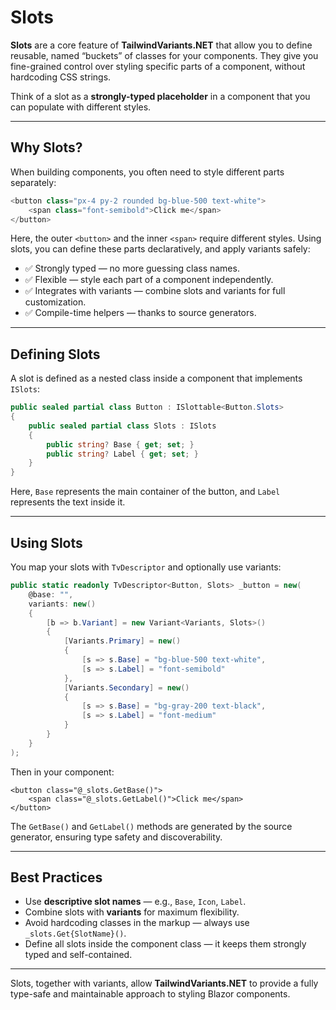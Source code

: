 # Slots

**Slots** are a core feature of **TailwindVariants.NET** that allow you to define reusable, named “buckets” of classes for your components. They give you fine-grained control over styling specific parts of a component, without hardcoding CSS strings.

Think of a slot as a **strongly-typed placeholder** in a component that you can populate with different styles.

---

## Why Slots?

When building components, you often need to style different parts separately:

```csharp
<button class="px-4 py-2 rounded bg-blue-500 text-white">
    <span class="font-semibold">Click me</span>
</button>
````

Here, the outer `<button>` and the inner `<span>` require different styles. Using slots, you can define these parts declaratively, and apply variants safely:

* ✅ Strongly typed — no more guessing class names.
* ✅ Flexible — style each part of a component independently.
* ✅ Integrates with variants — combine slots and variants for full customization.
* ✅ Compile-time helpers — thanks to source generators.

---

## Defining Slots

A slot is defined as a nested class inside a component that implements `ISlots`:

```csharp
public sealed partial class Button : ISlottable<Button.Slots>
{
    public sealed partial class Slots : ISlots
    {
        public string? Base { get; set; }
        public string? Label { get; set; }
    }
}
```

Here, `Base` represents the main container of the button, and `Label` represents the text inside it.

---

## Using Slots

You map your slots with `TvDescriptor` and optionally use variants:

```csharp
public static readonly TvDescriptor<Button, Slots> _button = new(
    @base: "",
    variants: new()
    {
        [b => b.Variant] = new Variant<Variants, Slots>()
        {
            [Variants.Primary] = new() 
            { 
                [s => s.Base] = "bg-blue-500 text-white", 
                [s => s.Label] = "font-semibold" 
            },
            [Variants.Secondary] = new() 
            { 
                [s => s.Base] = "bg-gray-200 text-black", 
                [s => s.Label] = "font-medium" 
            }
        }
    }
);
```

Then in your component:

```razor
<button class="@_slots.GetBase()">
    <span class="@_slots.GetLabel()">Click me</span>
</button>
```

The `GetBase()` and `GetLabel()` methods are generated by the source generator, ensuring type safety and discoverability.

---

## Best Practices

* Use **descriptive slot names** — e.g., `Base`, `Icon`, `Label`.
* Combine slots with **variants** for maximum flexibility.
* Avoid hardcoding classes in the markup — always use `_slots.Get{SlotName}()`.
* Define all slots inside the component class — it keeps them strongly typed and self-contained.

---

Slots, together with variants, allow **TailwindVariants.NET** to provide a fully type-safe and maintainable approach to styling Blazor components.
